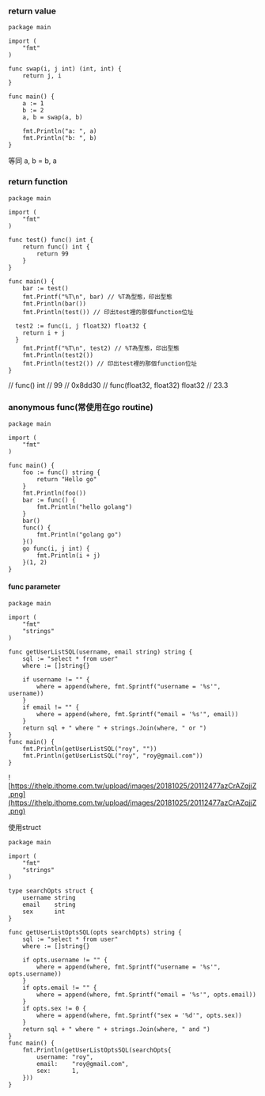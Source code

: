 ### return value

```
package main

import (
	"fmt"
)

func swap(i, j int) (int, int) {
	return j, i
}

func main() {
	a := 1
	b := 2
	a, b = swap(a, b)

	fmt.Println("a: ", a)
	fmt.Println("b: ", b)
}
```
等同
a, b = b, a

### return function

```
package main

import (
	"fmt"
)

func test() func() int {
	return func() int {
		return 99
	}
}

func main() {
	bar := test()
	fmt.Printf("%T\n", bar) // %T為型態，印出型態
	fmt.Println(bar())
	fmt.Println(test()) // 印出test裡的那個function位址

  test2 := func(i, j float32) float32 {
    return i + j
  }
	fmt.Printf("%T\n", test2) // %T為型態，印出型態
	fmt.Println(test2())
	fmt.Println(test2()) // 印出test裡的那個function位址
}
```
// func() int
// 99
// 0x8dd30
// func(float32, float32) float32
// 23.3

### anonymous func(常使用在go routine)
```
package main

import (
	"fmt"
)

func main() {
	foo := func() string {
		return "Hello go"
	}
	fmt.Println(foo())
	bar := func() {
		fmt.Println("hello golang")
	}
	bar()
	func() {
		fmt.Println("golang go")
	}()
	go func(i, j int) {
		fmt.Println(i + j)
	}(1, 2)
}
```

#### func parameter 
```
package main

import (
	"fmt"
	"strings"
)

func getUserListSQL(username, email string) string {
	sql := "select * from user"
	where := []string{}

	if username != "" {
		where = append(where, fmt.Sprintf("username = '%s'", username))
	}
	if email != "" {
		where = append(where, fmt.Sprintf("email = '%s'", email))
	}
	return sql + " where " + strings.Join(where, " or ")
}
func main() {
	fmt.Println(getUserListSQL("roy", ""))
	fmt.Println(getUserListSQL("roy", "roy@gmail.com"))
}
```
![https://ithelp.ithome.com.tw/upload/images/20181025/20112477azCrAZqjjZ.png](https://ithelp.ithome.com.tw/upload/images/20181025/20112477azCrAZqjjZ.png)

使用struct
```
package main

import (
	"fmt"
	"strings"
)

type searchOpts struct {
	username string
	email    string
	sex      int
}

func getUserListOptsSQL(opts searchOpts) string {
	sql := "select * from user"
	where := []string{}

	if opts.username != "" {
		where = append(where, fmt.Sprintf("username = '%s'", opts.username))
	}
	if opts.email != "" {
		where = append(where, fmt.Sprintf("email = '%s'", opts.email))
	}
	if opts.sex != 0 {
		where = append(where, fmt.Sprintf("sex = '%d'", opts.sex))
	}
	return sql + " where " + strings.Join(where, " and ")
}
func main() {
	fmt.Println(getUserListOptsSQL(searchOpts{
		username: "roy",
		email:    "roy@gmail.com",
		sex:      1,
	}))
}
```